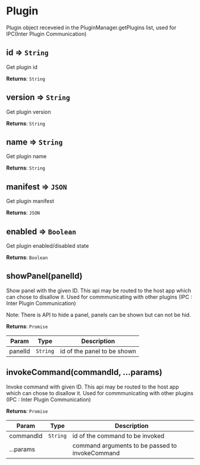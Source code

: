 
<a name="plugin" id="plugin"></a>

# Plugin
Plugin object receveied in the PluginManager.getPlugins list, used for IPC(Inter Plugin Communication)


<a name="plugin-id" id="plugin-id"></a>

## id ⇒ `String`
Get plugin id

**Returns**: `String`  


<a name="plugin-version" id="plugin-version"></a>

## version ⇒ `String`
Get plugin version

**Returns**: `String`  


<a name="plugin-name" id="plugin-name"></a>

## name ⇒ `String`
Get plugin name

**Returns**: `String`  


<a name="plugin-manifest" id="plugin-manifest"></a>

## manifest ⇒ `JSON`
Get plugin manifest

**Returns**: `JSON`  


<a name="plugin-enabled" id="plugin-enabled"></a>

## enabled ⇒ `Boolean`
Get plugin enabled/disabled state

**Returns**: `Boolean`  


<a name="plugin-showpanel" id="plugin-showpanel"></a>

## showPanel(panelId)
Show panel with the given ID. This api may be routed to the host app which can chose to disallow it. Used for commmunicating with other plugins (IPC : Inter Plugin Communication)

Note: There is API to hide a panel, panels can be shown but can not be hid.

**Returns**: `Promise`  

| Param | Type | Description |
| --- | --- | --- |
| panelId | `String` | id of the panel to be shown |



<a name="plugin-invokecommand" id="plugin-invokecommand"></a>

## invokeCommand(commandId, ...params)
Invoke command with given ID. This api may be routed to the host app which can chose to disallow it.
Used for commmunicating with other plugins (IPC : Inter Plugin Communication)

**Returns**: `Promise`  

| Param | Type | Description |
| --- | --- | --- |
| commandId | `String` | id of the command to be invoked |
| ...params |  | command arguments to be passed to invokeCommand |


  
